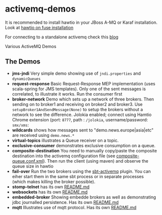 # activemq-demos

It is recommended to install hawtio in your JBoss A-MQ or Karaf installation. Look at [hawtio on fuse installation](http://hawt.io/getstarted/#Using_Fuse__Fabric8__Apache_Karaf_or_Apache_Servicemix)

For connecting to a standalone activemq check this [blog](http://sensatic.net/activemq/activemq-and-hawtio.html) 

Various ActiveMQ Demos

## The Demos

- **jms-jndi** Very simple demo showing use of `jndi.properties` and `dynamicQueues`
- **request-response** Basic Request-Response MEP implementation (uses scala-spring for JMS templates). Only one of
 the sent messages is correlated, to illustrate it works. Run the consumer first
- **broker-network** Demo which sets up a network of three brokers. Then sending on to broker1 and
 receiving on broker2 and broker3. Use `setupBroker1AndSendMessage(None)` to setup the brokers without a network to see
 the difference. Jolokia enabled; connect using Hamtio Chrome extension (port: `8777`, path : `/jolokia`, username/password: `smx/xms`:
- **wildcards** shows how messages sent to "demo.news.europe|asia|etc" are received using `demo.news.*`
- **virtual-topics** illustrates a Queue receiver on a topic.
- **exclusive-consumer** demonstrates exclusive consumption on a queue. 
- **composite-destination** You need to manually copy/paste the composite destination into the activemq configuration
 file (see [composite-queue.conf.xml](composite-destination/src/main/etc/composite-queue.conf.xml)). Then
 run the client (using maven) and observe the queue size in hawtio
- **fail-over** Run the two brokers using the [sbt-activemq](https://github.com/edc4it/sbt-activemq/) plugin. You can
eiher start them in the same sbt process or in separate processes (which makes killing the broker possible). 
- **stomp-telnet** has its own [README.md](stomp-telnet/README.md)
- **websockets** has its own [README.md](websockets/README.md) 
- **embedded-broker** Showing embedde brokers as well as demonstrating jdbc journalled persistence. Has its own
[README.md](embedded-broker/README.md)
- **mqtt** Illustrates use of mqtt protocol. Has its own [README.md](mqtt/README.md) 
   


